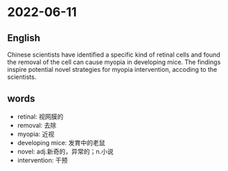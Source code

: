 # 2022-06-11


## English
Chinese scientists have identified a specific
kind of retinal cells and found the removal
of the cell can cause myopia in developing
mice. The findings inspire potential novel
strategies for myopia intervention, accoding
to the scientists.


## words
* retinal: 视网膜的
* removal: 去除
* myopia: 近视
* developing mice: 发育中的老鼠
* novel: adj.新奇的，异常的；n.小说
* intervention: 干预